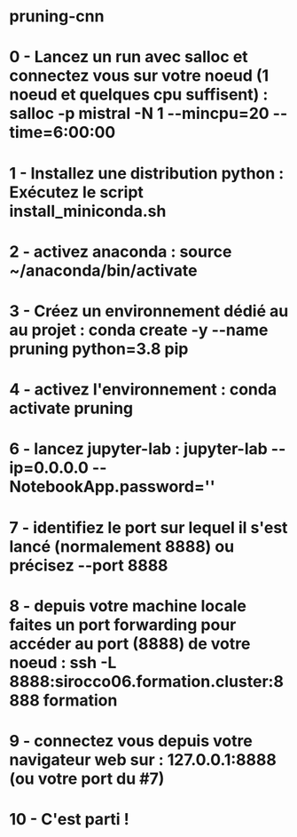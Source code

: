 # pruning-cnn
# 0 - Lancez un run avec salloc et connectez vous sur votre noeud (1 noeud et quelques cpu suffisent) : salloc -p mistral -N 1 --mincpu=20 --time=6:00:00
# 1 - Installez une distribution python : Exécutez le script install_miniconda.sh
# 2 - activez anaconda : source ~/anaconda/bin/activate
# 3 - Créez un environnement dédié au au projet : conda create -y --name pruning python=3.8 pip
# 4 - activez l'environnement : conda activate pruning
# 6 - lancez jupyter-lab : jupyter-lab --ip=0.0.0.0 --NotebookApp.password=''
# 7 - identifiez le port sur lequel il s'est lancé (normalement 8888) ou précisez --port 8888
# 8 - depuis votre machine locale faites un port forwarding pour accéder au port (8888) de votre noeud : ssh -L 8888:sirocco06.formation.cluster:8888 formation
# 9 - connectez vous depuis votre navigateur web sur : 127.0.0.1:8888 (ou votre port du #7)
# 10 - C'est parti !
